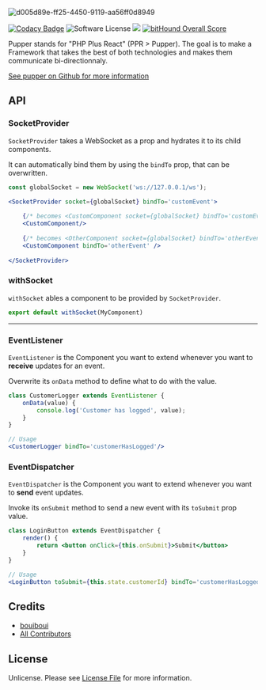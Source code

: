 ![d005d89e-ff25-4450-9119-aa56ff0d8949](https://user-images.githubusercontent.com/3274103/31629229-4859fe88-b2b3-11e7-85fb-66c35710f607.png)

[![Codacy Badge](https://api.codacy.com/project/badge/Grade/50309dd39f0f4c4cb160f779050b710a)](https://www.codacy.com/app/bouiboui/pupper-react?utm_source=github.com&utm_medium=referral&utm_content=pupper/pupper-react&utm_campaign=badger)
![Software License][ico-license] ![](https://nodesecurity.io/orgs/pupper/projects/6ea466cc-ad8c-4032-8d7a-3105c1dc4832/badge) [![bitHound Overall Score](https://www.bithound.io/github/pupper/pupper-react/badges/score.svg)](https://www.bithound.io/github/pupper/pupper-react)

Pupper stands for "PHP Plus React" (PPR > Pupper). The goal is to make a Framework that takes the best of both technologies and makes them communicate bi-directionnaly.

[See pupper on Github for more information](https://github.com/bouiboui/pupper/tree/master/app)

## API
### SocketProvider

`SocketProvider` takes a WebSocket as a prop and hydrates it to its child components.

It can automatically bind them by using the `bindTo` prop, that can be overwritten.

```jsx
const globalSocket = new WebSocket('ws://127.0.0.1/ws');

<SocketProvider socket={globalSocket} bindTo='customEvent'>
    
    {/* becomes <CustomComponent socket={globalSocket} bindTo='customEvent'/> */}
    <CustomComponent/>
       
    {/* becomes <OtherComponent socket={globalSocket} bindTo='otherEvent'/> */}
    <CustomComponent bindTo='otherEvent' />
    
</SocketProvider>
```

### withSocket

`withSocket` ables a component to be provided by `SocketProvider`.
```jsx
export default withSocket(MyComponent)
```
---

### EventListener

`EventListener` is the Component you want to extend whenever you want to **receive** updates for an event. 

Overwrite its `onData` method to define what to do with the value.

```jsx
class CustomerLogger extends EventListener {
    onData(value) {
        console.log('Customer has logged', value);
    }
}

// Usage
<CustomerLogger bindTo='customerHasLogged'/>
```

### EventDispatcher

`EventDispatcher` is the Component you want to extend whenever you want to **send** event updates. 

Invoke its `onSubmit` method to send a new event with its `toSubmit` prop value.

```jsx
class LoginButton extends EventDispatcher {
    render() {
        return <button onClick={this.onSubmit}>Submit</button>
    }
}

// Usage
<LoginButton toSubmit={this.state.customerId} bindTo='customerHasLogged'/>
```

## Credits

- [bouiboui][link-author]
- [All Contributors][link-contributors]

## License

Unlicense. Please see [License File](LICENSE.md) for more information.

[ico-license]: https://img.shields.io/badge/license-Unlicense-brightgreen.svg?style=flat-square

[link-author]: https://github.com/bouiboui
[link-contributors]: ../../contributors
